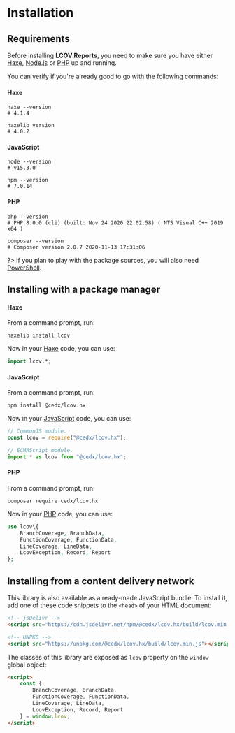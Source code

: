 # Installation

## Requirements
Before installing **LCOV Reports**, you need to make sure you have either
[Haxe](https://haxe.org), [Node.js](https://nodejs.org) or [PHP](https://www.php.net) up and running.
		
You can verify if you're already good to go with the following commands:

<!-- tabs:start -->

#### **Haxe**
```shell
haxe --version
# 4.1.4

haxelib version
# 4.0.2
```

#### **JavaScript**
```shell
node --version
# v15.3.0

npm --version
# 7.0.14
```

#### **PHP**
```shell
php --version
# PHP 8.0.0 (cli) (built: Nov 24 2020 22:02:58) ( NTS Visual C++ 2019 x64 )

composer --version
# Composer version 2.0.7 2020-11-13 17:31:06
```

<!-- tabs:end -->

?> If you plan to play with the package sources, you will also need [PowerShell](https://docs.microsoft.com/en-us/powershell).

## Installing with a package manager

<!-- tabs:start -->

#### **Haxe**
From a command prompt, run:

```shell
haxelib install lcov
```

Now in your [Haxe](https://haxe.org) code, you can use:

```haxe
import lcov.*;
```

#### **JavaScript**
From a command prompt, run:

```shell
npm install @cedx/lcov.hx
```

Now in your [JavaScript](https://developer.mozilla.org/en-US/docs/Web/JavaScript) code, you can use:

```javascript
// CommonJS module.
const lcov = require("@cedx/lcov.hx");

// ECMAScript module.
import * as lcov from "@cedx/lcov.hx";
```

#### **PHP**
From a command prompt, run:

```shell
composer require cedx/lcov.hx
```

Now in your [PHP](https://www.php.net) code, you can use:

```php
use lcov\{
	BranchCoverage, BranchData,
	FunctionCoverage, FunctionData,
	LineCoverage, LineData,
	LcovException, Record, Report
};
```

<!-- tabs:end -->

## Installing from a content delivery network
This library is also available as a ready-made JavaScript bundle.
To install it, add one of these code snippets to the `<head>` of your HTML document:

```html
<!-- jsDelivr -->
<script src="https://cdn.jsdelivr.net/npm/@cedx/lcov.hx/build/lcov.min.js"></script>

<!-- UNPKG -->
<script src="https://unpkg.com/@cedx/lcov.hx/build/lcov.min.js"></script>
```

The classes of this library are exposed as `lcov` property on the `window` global object:

```html
<script>
	const {
		BranchCoverage, BranchData,
		FunctionCoverage, FunctionData,
		LineCoverage, LineData,
		LcovException, Record, Report
	} = window.lcov;
</script>
```
